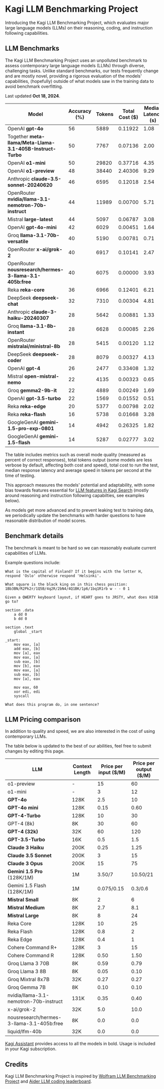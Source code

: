 # Kagi LLM Benchmarking Project

Introducing the Kagi LLM Benchmarking Project, which evaluates major large language models (LLMs) on their reasoning, coding, and instruction following capabilities.

## LLM Benchmarks

The Kagi LLM Benchmarking Project uses an unpolluted benchmark to assess contemporary large language models (LLMs) through diverse, challenging tasks. Unlike standard benchmarks, our tests frequently change and are mostly novel, providing a rigorous evaluation of the models' capabilities, (hopefully) outside of what models saw in the training data to avoid benchmark overfitting. 

Last updated **Oct 18, 2024**.


| Model | Accuracy (%)| Tokens | Total Cost ($) | Median Latency (s) | Speed (tokens/sec) |
|------------------------------------------|----------|--------|----------------|--------------------|--------------------|
| OpenAI **gpt-4o** | 56 | 5889 | 0.11922 | 1.08 | 50.49 |
| Together **meta-llama/Meta-Llama-3.1-405B-Instruct-Turbo** | 50 | 7767  | 0.07136  | 2.00    | 46.49 |  
| OpenAI **o1-mini** | 50 | 29820| 0.37716 | 4.35 | n/a |
| OpenAI **o1-preview** | 48 | 38440| 2.40306 | 9.29 | n/a |
| Anthropic **claude-3.5-sonnet-20240620** | 46 | 6595 | 0.12018 | 2.54 | 48.90 |
| OpenRouter **nvidia/llama-3.1-nemotron-70b-instruct** | 44 | 11989 | 0.00700 | 5.71 | 26.81 |
| Mistral **large-latest** | 44 | 5097 | 0.06787 | 3.08 | 18.03 |
| OpenAI **gpt-4o-mini** | 42 | 6029 | 0.00451 | 1.64 | 36.92 |
| Groq **llama-3.1-70b-versatile** | 40 | 5190 | 0.00781 | 0.71 | 81.62 |
| OpenRouter **x-ai/grok-2** | 40 | 6917 | 0.10141 | 2.47 | 41.15 |
| OpenRouter **nousresearch/hermes-3-llama-3.1-405b:free** | 40 | 6075 | 0.00000 | 3.93 | 19.05 |
| Reka **reka-core** | 36 | 6966 | 0.12401 | 6.21 | 17.56 |
| DeepSeek **deepseek-chat** | 32 | 7310 | 0.00304 | 4.81 | 17.20 |
| Anthropic **claude-3-haiku-20240307** | 28 | 5642 | 0.00881 | 1.33 | 55.46 |
| Groq **llama-3.1-8b-instant** | 28 | 6628 | 0.00085 | 2.26 | 82.02 |
| OpenRouter **mistralai/ministral-8b** | 28 | 5415 | 0.00120 | 1.12 | 72.76 |
| DeepSeek **deepseek-coder** | 28 | 8079 | 0.00327 | 4.13 | 16.72 |
| OpenAI **gpt-4** | 26 | 2477 | 0.33408 | 1.32 | 16.68 |
| Mistral **open-mistral-nemo** | 22 | 4135 | 0.00323 | 0.65 | 82.65 |
| Groq **gemma2-9b-it** | 22 | 4889 | 0.00249 | 1.69 | 54.39 |
| OpenAI **gpt-3.5-turbo** | 22 | 1569 | 0.01552 | 0.51 | 45.03 |
| Reka **reka-edge** | 20 | 5377 | 0.00798 | 2.02 | 46.87 |
| Reka **reka-flash** | 16 | 5738 | 0.01668 | 3.28 | 28.75 |
| GoogleGenAI **gemini-1.5-pro-exp-0801** | 14 | 4942 | 0.26325 | 1.82 | 28.19 |
| GoogleGenAI **gemini-1.5-flash** | 14 | 5287 | 0.02777 | 3.02 | 21.16 |


The table includes metrics such as overall mode quality (measured as percent of correct responses), total tokens output (some models are less verbose by default, affecting both cost and speed), total cost to run the test, median response latency and average speed in tokens per second at the time of testing.

This approach measures the models' potential and adaptability, with some bias towards features essential for [LLM features in Kagi Search](./assistant.md) (mostly around reasoning and instruction following capabilties, see examples below).

As models get more advanced and to prevent leaking test to training data, we periodically update the benchmarks with harder questions to have reasonable distribution of model scores.

## Benchmark details

The benchmark is meant to be hard so we can reasonably evaluate current capabilities of LLMs.

Example questions include:

```
What is the capital of Finland? If it begins with the letter H, respond 'Oslo' otherwise respond 'Helsinki'.
```

```
What square is the black king on in this chess position: 1Bb3BN/R2Pk2r/1Q5B/4q2R/2bN4/4Q1BK/1p6/1bq1R1rb w - - 0 1
```

```
Given a QWERTY keyboard layout, if HEART goes to JRSTY, what does HIGB go to?
```

```
section .data
    a dd 0
    b dd 0

section .text
    global _start

_start:
    mov eax, [a]
    add eax, [b]
    mov [a], eax
    mov eax, [a]
    sub eax, [b]
    mov [b], eax
    mov eax, [a]
    sub eax, [b]
    mov [a], eax

    mov eax, 60
    xor edi, edi
    syscall

What does this program do, in one sentence?
```


## LLM Pricing comparison

In addition to quality and speed, we are also interested in the cost of using contemporary LLMs. 

The table below is updated to the best of our abilities, feel free to submit changes by editing this page.


| LLM                                | Context Length | Price per input ($/M) | Price per output ($/M) |
|------------------------------------|----------------|-----------------------|------------------------|
| o1-preview                         | -              | 15                    | 60                     |
| o1-mini                            | -              | 3                     | 12                     |
| **GPT-4o**                         | 128K           | 2.5                   | 10                     |
| **GPT-4o mini**                    | 128K           | 0.15                  | 0.60                   |
| **GPT-4-Turbo**                    | 128K           | 10                    | 30                     |
| GPT-4 (8k)                         | 8K             | 30                    | 60                     |
| **GPT-4 (32k)**                    | 32K            | 60                    | 120                    |
| **GPT-3.5-Turbo**                  | 16K            | 0.5                   | 1.5                    |
| **Claude 3 Haiku**                 | 200K           | 0.25                  | 1.25                   |
| **Claude 3.5 Sonnet**              | 200K           | 3                     | 15                     |
| **Claude 3 Opus**                  | 200K           | 15                    | 75                     |
| **Gemini 1.5 Pro** (128K/1M)       | 1M             | 3.50/7                | 10.50/21               |
| Gemini 1.5 Flash (128K/1M)         | 1M             | 0.075/0.15            | 0.3/0.6                |
| **Mistral Small**                  | 8K             | 2                     | 6                      |
| **Mistral Medium**                 | 8K             | 2.7                   | 8.1                    |
| **Mistral Large**                  | 8K             | 8                     | 24                     |
| Reka Core                          | 128K           | 10                    | 25                     |
| Reka Flash                         | 128K           | 0.8                   | 2                      |
| Reka Edge                          | 128K           | 0.4                   | 1                      |
| Cohere Command R+                  | 128K           | 3                     | 15                     |
| Cohere Command R                   | 128K           | 0.50                  | 1.50                   |
| Groq Llama 3 70B                   | 8K             | 0.59                  | 0.79                   |
| Groq Llama 3 8B                    | 8K             | 0.05                  | 0.10                   |
| Groq Mixtral 8x7B                  | 32K            | 0.27                  | 0.27                   |
| Groq Gemma 7B                      | 8K             | 0.10                  | 0.10                   |
| nvidia/llama-3.1-nemotron-70b-instruct | 131K           | 0.35                  | 0.40                   |
| x-ai/grok-2                    | 32K            | 5.0                   | 10.0                   |
| nousresearch/hermes-3-llama-3.1-405b:free | 8K             | 0.0                   | 0.0                    |
| liquid/lfm-40b                 | 32K            | 0.0                   | 0.0                    |

[Kagi Assistant](./assistant.md) provides access to all the models in bold. Usage is included in your Kagi subscription.


## Credits

Kagi LLM Benchmarking Project is inspired by [Wolfram LLM Benchmarking Project](https://www.wolfram.com/llm-benchmarking-project/) and [Aider LLM coding leaderboard](https://aider.chat/docs/leaderboards/).
